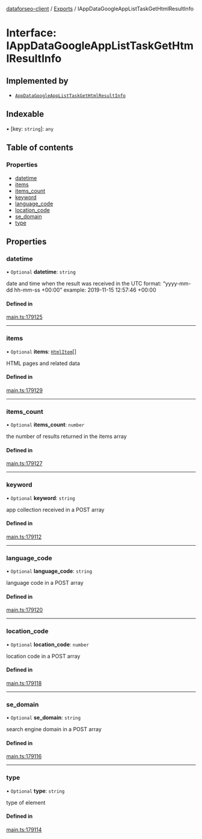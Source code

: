 [dataforseo-client](../README.md) / [Exports](../modules.md) / IAppDataGoogleAppListTaskGetHtmlResultInfo

# Interface: IAppDataGoogleAppListTaskGetHtmlResultInfo

## Implemented by

- [`AppDataGoogleAppListTaskGetHtmlResultInfo`](../classes/AppDataGoogleAppListTaskGetHtmlResultInfo.md)

## Indexable

▪ [key: `string`]: `any`

## Table of contents

### Properties

- [datetime](IAppDataGoogleAppListTaskGetHtmlResultInfo.md#datetime)
- [items](IAppDataGoogleAppListTaskGetHtmlResultInfo.md#items)
- [items\_count](IAppDataGoogleAppListTaskGetHtmlResultInfo.md#items_count)
- [keyword](IAppDataGoogleAppListTaskGetHtmlResultInfo.md#keyword)
- [language\_code](IAppDataGoogleAppListTaskGetHtmlResultInfo.md#language_code)
- [location\_code](IAppDataGoogleAppListTaskGetHtmlResultInfo.md#location_code)
- [se\_domain](IAppDataGoogleAppListTaskGetHtmlResultInfo.md#se_domain)
- [type](IAppDataGoogleAppListTaskGetHtmlResultInfo.md#type)

## Properties

### datetime

• `Optional` **datetime**: `string`

date and time when the result was received
in the UTC format: “yyyy-mm-dd hh-mm-ss +00:00”
example:
2019-11-15 12:57:46 +00:00

#### Defined in

[main.ts:179125](https://github.com/dataforseo/TypeScriptClient/blob/7ca1aa4/main.ts#L179125)

___

### items

• `Optional` **items**: [`HtmlItem`](../classes/HtmlItem.md)[]

HTML pages and related data

#### Defined in

[main.ts:179129](https://github.com/dataforseo/TypeScriptClient/blob/7ca1aa4/main.ts#L179129)

___

### items\_count

• `Optional` **items\_count**: `number`

the number of results returned in the items array

#### Defined in

[main.ts:179127](https://github.com/dataforseo/TypeScriptClient/blob/7ca1aa4/main.ts#L179127)

___

### keyword

• `Optional` **keyword**: `string`

app collection received in a POST array

#### Defined in

[main.ts:179112](https://github.com/dataforseo/TypeScriptClient/blob/7ca1aa4/main.ts#L179112)

___

### language\_code

• `Optional` **language\_code**: `string`

language code in a POST array

#### Defined in

[main.ts:179120](https://github.com/dataforseo/TypeScriptClient/blob/7ca1aa4/main.ts#L179120)

___

### location\_code

• `Optional` **location\_code**: `number`

location code in a POST array

#### Defined in

[main.ts:179118](https://github.com/dataforseo/TypeScriptClient/blob/7ca1aa4/main.ts#L179118)

___

### se\_domain

• `Optional` **se\_domain**: `string`

search engine domain in a POST array

#### Defined in

[main.ts:179116](https://github.com/dataforseo/TypeScriptClient/blob/7ca1aa4/main.ts#L179116)

___

### type

• `Optional` **type**: `string`

type of element

#### Defined in

[main.ts:179114](https://github.com/dataforseo/TypeScriptClient/blob/7ca1aa4/main.ts#L179114)
